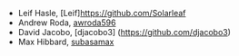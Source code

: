 * Leif Hasle, [Leif]https://github.com/Solarleaf
* Andrew Roda, [awroda596](https://github.com/awroda596)
* David Jacobo, [djacobo3] (https://github.com/djacobo3)
* Max Hibbard, [subasamax](https://github.com/Subasamax)
